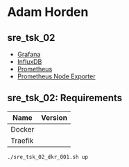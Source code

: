 # Adam Horden

## sre_tsk_02

- [Grafana](http://grafana.sky.services.adam.horden.in)
- [InfluxDB](http://influxdb.sky.services.adam.horden.in)
- [Prometheus](http://prometheus.sky.services.adam.horden.in)
- [Prometheus Node Exporter](http://node.prometheus.sky.services.adam.horden.in)

## sre_tsk_02: Requirements

| Name    | Version |
|---------|---------|
| Docker  |         |
| Traefik |         |

```shell
./sre_tsk_02_dkr_001.sh up
```
